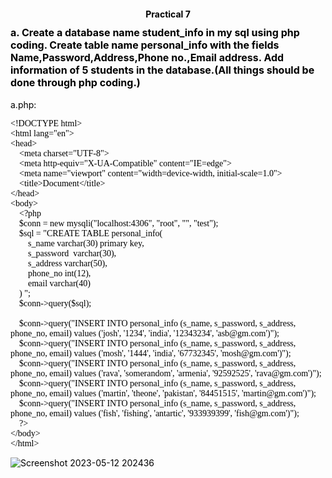 <style>
    *{
        
        font-size:14px;
    }
    html body code{
        font: "Helvetica Neue",Helvetica,"Segoe UI",Arial,freesans,sans-serif;
        font-size: 14px !important;
        background: inherit !important
    }

    html body pre code, html body pre tt {
        font-family: jetbrains mono !important;
        font-size: 14px !important;
        background: inherit !important
    }

    body{
        color: #000 !important
    }

    li>code:first-child{
        font-size: 14px !important;
        font-weight: bolder;
    }
    
    html body code{
        font-size: 14px !important;
    }

    code{
        font-family:"Helvetica Neue",Helvetica,"Segoe UI",Arial,freesans,sans-serif !important;
    }

    #firstline{
        font-size: 16px !important;
        font-weight: bolder;
        color: #000;
    }

    
</style>
<h2 id ="header_" align="center">Practical 7</h2>
<span id="firstline">a. Create a database name student_info in my sql using php coding. Create table name personal_info with the fields Name,Password,Address,Phone no.,Email address. Add information of 5 students in the database.(All things should be done through php coding.)</span>
<br>
<br>
a.php:

```
<!DOCTYPE html>
<html lang="en">
<head>
    <meta charset="UTF-8">
    <meta http-equiv="X-UA-Compatible" content="IE=edge">
    <meta name="viewport" content="width=device-width, initial-scale=1.0">
    <title>Document</title>
</head>
<body>
    <?php 
    $conn = new mysqli("localhost:4306", "root", "", "test");
    $sql = "CREATE TABLE personal_info(
        s_name varchar(30) primary key,
        s_password  varchar(30),
        s_address varchar(50),
        phone_no int(12),
        email varchar(40)
    ) ";
    $conn->query($sql);

    $conn->query("INSERT INTO personal_info (s_name, s_password, s_address, phone_no, email) values ('josh', '1234', 'india', '12343234', 'asb@gm.com')");
    $conn->query("INSERT INTO personal_info (s_name, s_password, s_address, phone_no, email) values ('mosh', '1444', 'india', '67732345', 'mosh@gm.com')");
    $conn->query("INSERT INTO personal_info (s_name, s_password, s_address, phone_no, email) values ('rava', 'somerandom', 'armenia', '92592525', 'rava@gm.com')");
    $conn->query("INSERT INTO personal_info (s_name, s_password, s_address, phone_no, email) values ('martin', 'theone', 'pakistan', '84451515', 'martin@gm.com')");
    $conn->query("INSERT INTO personal_info (s_name, s_password, s_address, phone_no, email) values ('fish', 'fishing', 'antartic', '933939399', 'fish@gm.com')");
    ?>
</body>
</html>
```

![Screenshot 2023-05-12 202436](/assets/Screenshot%202023-05-12%20202436.png)